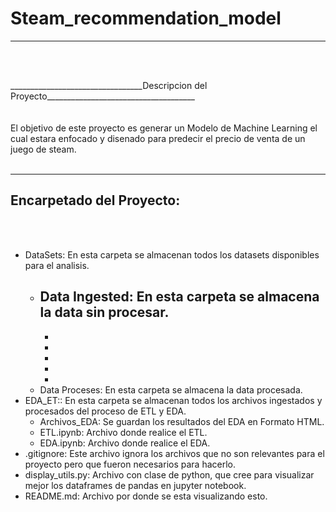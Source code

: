 # Steam_recommendation_model

---

<br></br>

<div style="text-align: left; float: left;">_________________________________Descripcion del Proyecto_____________________________________</div>

<br></br>
<br></br>
El objetivo de este proyecto es generar un Modelo de Machine Learning el cual estara enfocado y disenado para predecir el precio de venta de un juego de steam.
<br></br>

---

## Encarpetado del Proyecto:

<br></br>

- DataSets: En esta carpeta se almacenan todos los datasets disponibles para el analisis.
  - ## Data Ingested: En esta carpeta se almacena la data sin procesar.
    -
    -
    -
    -
    -
  - Data Proceses: En esta carpeta se almacena la data procesada.
- EDA_ET:: En esta carpeta se almacenan todos los archivos ingestados y procesados del proceso de ETL y EDA.
  - Archivos_EDA: Se guardan los resultados del EDA en Formato HTML.
  - ETL.ipynb: Archivo donde realice el ETL.
  - EDA.ipynb: Archivo donde realice el EDA.
- .gitignore: Este archivo ignora los archivos que no son relevantes para el proyecto pero que fueron necesarios para hacerlo.
- display_utils.py: Archivo con clase de python, que cree para visualizar mejor los dataframes de pandas en jupyter notebook.
- README.md: Archivo por donde se esta visualizando esto.
  <br></br>

